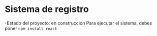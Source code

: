 <h1>Sistema de registro</h1>

-Estado del proyecto: en construccion
Para ejecutar el sistema, debes poner
```npm install react```
